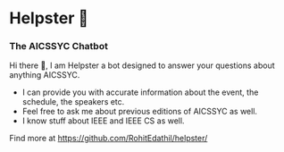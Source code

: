 # Helpster 🤖

### The AICSSYC Chatbot

Hi there 👋, I am Helpster a bot designed to answer your questions about anything AICSSYC.

- I can provide you with accurate information about the event, the schedule, the speakers etc.
- Feel free to ask me about previous editions of AICSSYC as well.
- I know stuff about IEEE and IEEE CS as well.

Find more at https://github.com/RohitEdathil/helpster/
